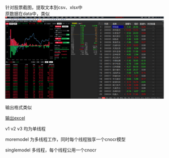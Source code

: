 针对股票截图，提取文本到csv、xlsx中  
原数据在data中，类似 
![image](static/index.png)  

输出格式类似    

[输出excel](https://github.com/liugehaizaixue/stock_cv/blob/main/res/%E6%96%87%E6%9C%AC2023-04-19.xlsx)


v1 v2 v3 均为单线程  

moremodel 为多线程工作，同时每个线程独享一个cnocr模型  

singlemodel 多线程，每个线程公用一个cnocr  